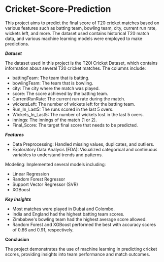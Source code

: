 # Cricket-Score-Prediction



This project aims to predict the final score of T20 cricket matches based on various features such as batting team, bowling team, city, current run rate, wickets left, and more. The dataset used contains historical T20 match data, and various machine learning models were employed to make predictions.

***Dataset***

The dataset used in this project is the T20I Cricket Dataset, which contains information about several T20 cricket matches. The columns include:

* battingTeam: The team that is batting.
* bowlingTeam: The team that is bowling.
* city: The city where the match was played.
* score: The score achieved by the batting team.
* CurrentRunRate: The current run rate during the match.
* wicketsLeft: The number of wickets left for the batting team.
* Run_In_Last5: The runs scored in the last 5 overs.
* Wickets_In_Last5: The number of wickets lost in the last 5 overs.
* innings: The innings of the match (1 or 2).
* Final_Score: The target final score that needs to be predicted.
  

***Features***

* Data Preprocessing: Handled missing values, duplicates, and outliers.
* Exploratory Data Analysis (EDA): Visualized categorical and continuous variables to understand trends and patterns.
  
Modeling: Implemented several models including:
* Linear Regression
* Random Forest Regressor
* Support Vector Regressor (SVR)
* XGBoost

***Key Insights***

* Most matches were played in Dubai and Colombo.
* India and England had the highest batting team scores.
* Zimbabwe's bowling team had the highest average score allowed.
* Random Forest and XGBoost performed the best with accuracy scores of 0.86 and 0.91, respectively.

**Conclusion**

The project demonstrates the use of machine learning in predicting cricket scores, providing insights into team performance and match outcomes.


